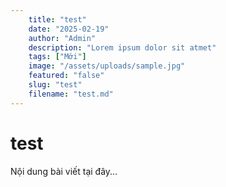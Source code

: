 ```yaml
---
    title: "test"
    date: "2025-02-19"
    author: "Admin"
    description: "Lorem ipsum dolor sit atmet"
    tags: ["Mới"]
    image: "/assets/uploads/sample.jpg"
    featured: "false"
    slug: "test"
    filename: "test.md"
---
```

# test

Nội dung bài viết tại đây...
